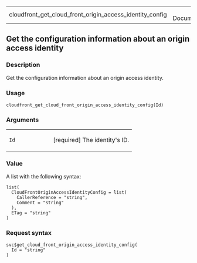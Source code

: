 <table style="width: 100%;">
<tbody>
<tr class="odd">
<td>cloudfront_get_cloud_front_origin_access_identity_config</td>
<td style="text-align: right;">R Documentation</td>
</tr>
</tbody>
</table>

## Get the configuration information about an origin access identity

### Description

Get the configuration information about an origin access identity.

### Usage

    cloudfront_get_cloud_front_origin_access_identity_config(Id)

### Arguments

<table>
<colgroup>
<col style="width: 35%" />
<col style="width: 65%" />
</colgroup>
<tbody>
<tr class="odd">
<td><code
id="cloudfront_get_cloud_front_origin_access_identity_config_:_Id">Id</code></td>
<td><p>[required] The identity's ID.</p></td>
</tr>
</tbody>
</table>

### Value

A list with the following syntax:

    list(
      CloudFrontOriginAccessIdentityConfig = list(
        CallerReference = "string",
        Comment = "string"
      ),
      ETag = "string"
    )

### Request syntax

    svc$get_cloud_front_origin_access_identity_config(
      Id = "string"
    )
